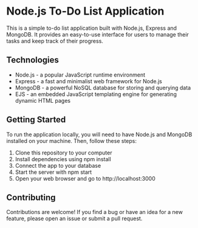 # Node.js To-Do List Application

This is a simple to-do list application built with Node.js, Express and MongoDB. It provides an easy-to-use interface for users to manage their tasks and keep track of their progress.

## Technologies

* Node.js - a popular JavaScript runtime environment
* Express - a fast and minimalist web framework for Node.js
* MongoDB - a powerful NoSQL database for storing and querying data
* EJS - an embedded JavaScript templating engine for generating dynamic HTML pages

## Getting Started

To run the application locally, you will need to have Node.js and MongoDB installed on your machine. Then, follow these steps:

1. Clone this repository to your computer
2. Install dependencies using npm install
3. Connect the app to your database
4. Start the server with npm start
5. Open your web browser and go to http://localhost:3000

## Contributing

Contributions are welcome! If you find a bug or have an idea for a new feature, please open an issue or submit a pull request.
